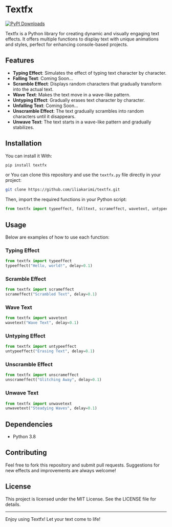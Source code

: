 # Textfx

[![PyPI Downloads](https://static.pepy.tech/badge/textfx)](https://pepy.tech/project/textfx)


Textfx is a Python library for creating dynamic and visually engaging text effects. It offers multiple functions to display text with unique animations and styles, perfect for enhancing console-based projects.

## Features

- **Typing Effect**: Simulates the effect of typing text character by character.
- **Falling Text**: Coming Soon...
- **Scramble Effect**: Displays random characters that gradually transform into the actual text.
- **Wave Text**: Makes the text move in a wave-like pattern.
- **Untyping Effect**: Gradually erases text character by character.
- **Unfalling Text**: Coming Soon...
- **Unscramble Effect**: The text gradually scrambles into random characters until it disappears.
- **Unwave Text**: The text starts in a wave-like pattern and gradually stabilizes.

## Installation
You can install it With:

```bash
pip install textfx
```

or You can clone this repository and use the `textfx.py` file directly in your project:

```bash
git clone https://github.com/iliakarimi/textfx.git
```

Then, import the required functions in your Python script:

```python
from textfx import typeeffect, falltext, scrameffect, wavetext, untypeeffect, unfalltext, unscrameffect, unwavetext
```

## Usage

Below are examples of how to use each function:

### Typing Effect
```python
from textfx import typeeffect
typeeffect("Hello, world!", delay=0.1)
```


### Scramble Effect
```python
from textfx import scrameffect
scrameffect("Scrambled Text", delay=0.1)
```

### Wave Text
```python
from textfx import wavetext
wavetext("Wave Text", delay=0.1)
```

### Untyping Effect
```python
from textfx import untypeeffect
untypeeffect("Erasing Text", delay=0.1)
```


### Unscramble Effect
```python
from textfx import unscrameffect
unscrameffect("Glitching Away", delay=0.1)
```

### Unwave Text
```python
from textfx import unwavetext
unwavetext("Steadying Waves", delay=0.1)
```

## Dependencies

- Python 3.8

## Contributing

Feel free to fork this repository and submit pull requests. Suggestions for new effects and improvements are always welcome!

## License

This project is licensed under the MIT License. See the LICENSE file for details.

---

Enjoy using Textfx! Let your text come to life!